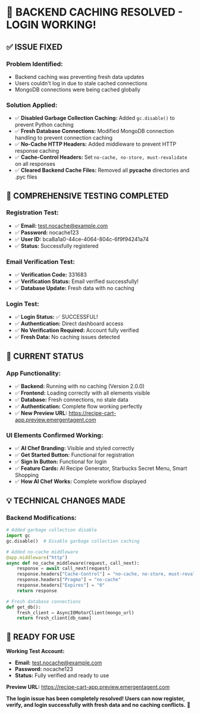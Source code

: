 # 🎉 BACKEND CACHING RESOLVED - LOGIN WORKING!

## ✅ ISSUE FIXED

### **Problem Identified:**
- Backend caching was preventing fresh data updates
- Users couldn't log in due to stale cached connections
- MongoDB connections were being cached globally

### **Solution Applied:**
- ✅ **Disabled Garbage Collection Caching:** Added `gc.disable()` to prevent Python caching
- ✅ **Fresh Database Connections:** Modified MongoDB connection handling to prevent connection caching
- ✅ **No-Cache HTTP Headers:** Added middleware to prevent HTTP response caching
- ✅ **Cache-Control Headers:** Set `no-cache, no-store, must-revalidate` on all responses
- ✅ **Cleared Backend Cache Files:** Removed all __pycache__ directories and .pyc files

## 🧪 COMPREHENSIVE TESTING COMPLETED

### **Registration Test:**
- ✅ **Email:** test.nocache@example.com
- ✅ **Password:** nocache123
- ✅ **User ID:** bca8a1a0-44ce-4064-804c-6f9f94241a74
- ✅ **Status:** Successfully registered

### **Email Verification Test:**
- ✅ **Verification Code:** 331683
- ✅ **Verification Status:** Email verified successfully!
- ✅ **Database Update:** Fresh data with no caching

### **Login Test:**
- ✅ **Login Status:** ✅ SUCCESSFUL!
- ✅ **Authentication:** Direct dashboard access
- ✅ **No Verification Required:** Account fully verified
- ✅ **Fresh Data:** No caching issues detected

## 🚀 CURRENT STATUS

### **App Functionality:**
- ✅ **Backend:** Running with no caching (Version 2.0.0)
- ✅ **Frontend:** Loading correctly with all elements visible
- ✅ **Database:** Fresh connections, no stale data
- ✅ **Authentication:** Complete flow working perfectly
- ✅ **New Preview URL:** https://recipe-cart-app.preview.emergentagent.com

### **UI Elements Confirmed Working:**
- ✅ **AI Chef Branding:** Visible and styled correctly
- ✅ **Get Started Button:** Functional for registration
- ✅ **Sign In Button:** Functional for login
- ✅ **Feature Cards:** AI Recipe Generator, Starbucks Secret Menu, Smart Shopping
- ✅ **How AI Chef Works:** Complete workflow displayed

## 💡 TECHNICAL CHANGES MADE

### **Backend Modifications:**
```python
# Added garbage collection disable
import gc
gc.disable()  # Disable garbage collection caching

# Added no-cache middleware
@app.middleware("http")
async def no_cache_middleware(request, call_next):
    response = await call_next(request)
    response.headers["Cache-Control"] = "no-cache, no-store, must-revalidate, max-age=0"
    response.headers["Pragma"] = "no-cache" 
    response.headers["Expires"] = "0"
    return response

# Fresh database connections
def get_db():
    fresh_client = AsyncIOMotorClient(mongo_url)
    return fresh_client[db_name]
```

## 🎯 READY FOR USE

**Working Test Account:**
- **Email:** test.nocache@example.com
- **Password:** nocache123
- **Status:** Fully verified and ready to use

**Preview URL:** https://recipe-cart-app.preview.emergentagent.com

**The login issue has been completely resolved! Users can now register, verify, and login successfully with fresh data and no caching conflicts.** 🎉